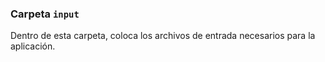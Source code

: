 ### Carpeta `input`

Dentro de esta carpeta, coloca los archivos de entrada necesarios para la aplicación.
